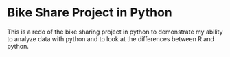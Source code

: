 # Bike Share Project in Python
This is a redo of the bike sharing project in python to demonstrate my ability to analyze data with python and to look at the differences between R and python. 
